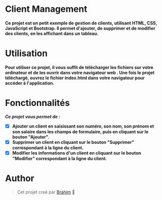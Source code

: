 # Client Management
#### Ce projet est un petit exemple de gestion de clients, utilisant HTML, CSS, JavaScript et Bootstrap. Il permet d'ajouter, de supprimer et de modifier des clients, en les affichant dans un tableau.
# Utilisation
#### Pour utiliser ce projet, il vous suffit de télécharger les fichiers sur votre ordinateur et de les ouvrir dans votre navigateur web . Une fois le projet téléchargé, ouvrez le fichier index.html dans votre navigateur pour accéder à l'application.
# Fonctionnalités
***_Ce projet vous permet de :_***
- [x] **Ajouter un client en saisissant son numéro, son nom, son prénom et son salaire dans les champs de formulaire, puis en cliquant sur le bouton "Ajouter".**
- [x] **Supprimer un client en cliquant sur le bouton "Supprimer" correspondant à la ligne du client.**
- [x] **Modifier les informations d'un client en cliquant sur le bouton "Modifier" correspondant à la ligne du client.**<br>
# Author
> Cet projet creé par [Brahim](https://twitter.com/ibrataha8)  :tada:
